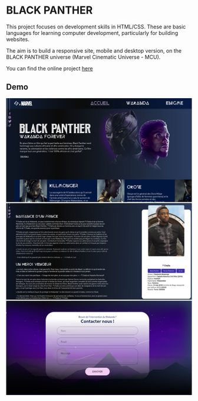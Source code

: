 # BLACK PANTHER
This project focuses on development skills in HTML/CSS. These are basic languages for learning computer development, particularly for building websites.

The aim is to build a responsive site, mobile and desktop version, on the BLACK PANTHER universe (Marvel Cinematic Universe - MCU).

You can find the online project [here](https://panther-3ump.onrender.com/)

## Demo
<div align="center">
    <img src="./demo/bp-header.png">
    <img src="./demo/bp-body.png">
    <img src="./demo/bp-contact.png">
<div>